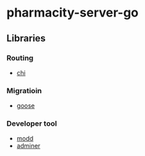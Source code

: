 # pharmacity-server-go

## Libraries
### Routing
- [chi](https://github.com/go-chi/chi)

### Migratioin
- [goose](https://github.com/pressly/goose)

### Developer tool
- [modd](https://github.com/cortesi/modd)
- [adminer](https://github.com/vrana/adminer)
